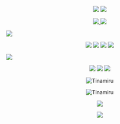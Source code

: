 
<div align="center">
    <p>
        <img src="https://capsule-render.vercel.app/api?type=waving&color=0:B0E1FA,87:FBF0EA&height=200&section=header&text=Hi!%20Take%20a%20Look!&desc=It's%20me, Jay_aaal!!!&descAlign=13.5&descAlignY=46&descSize=23&animation=fadeIn&fontColor=ffffff&fontAlign=22&fontAlignY=26&fontSize=45" />
         <img src="https://capsule-render.vercel.app/api?type=transparent&color=B0E1FA&height=40&section=header&text=Introduction&animation=fadeIn&fontColor=8B4513&fontSize=23" />
    </p>
    <p>
    <a href="https://www.instagram.com/jay_aaal/" target="_blank">
        <img src="https://img.shields.io/badge/Jay_aaal-003D7D?style=for-the/badge&logo=Instagram&logoColor=FFFFFF"/>
    </a>
    <a href="https://github.com/Tinamiru" target="_blank">
        <img src="https://img.shields.io/badge/GitHub-181717?style=for-the/badge&logo=GitHub&logoColor=FFFFFF"/>
    </a>
    </p>
</div>
<p>
<img src="https://capsule-render.vercel.app/api?type=transparent&color=B0E1FA&height=30&section=header&text=Work%20On&animation=fadeIn&fontColor=4169E1&fontSize=23" />
</p>
<div align="center">
    <img src="https://img.shields.io/badge/Java-007396?style=for-the/badge&logo=Java&logoColor=white"/>
    <img src="https://img.shields.io/badge/CSS3-1572B6?style=for-the/badge&logo=CSS3&logoColor=white"/>
    <img src="https://img.shields.io/badge/HTML5-E34F26?style=for-the/badge&logo=HTML5&logoColor=white"/>
    <img src="https://img.shields.io/badge/JavaScript-F7DF1E?style=for-the/badge&logo=JavaScript&logoColor=white"/>
</div>
<p>
<img src="https://capsule-render.vercel.app/api?type=transparent&color=B0E1FA&height=40&section=header&text=DB&animation=fadeIn&fontColor=4B0082&fontAlignY=70&fontSize=23" />
</p>
<p>
<div align="center">
    <img src="https://img.shields.io/badge/Oracle-F80000?style=for-the/badge&logo=Oracle&logoColor=white"/>
    <img src="https://img.shields.io/badge/MySQL-4479A1?style=for-the/badge&logo=MySQL&logoColor=white"/>
    <img src="https://img.shields.io/badge/MSSQL-cc2927?style=for-the/badge&logo=Microsoft SQL Server&logoColor=white"/>
</div>
</p>
<div align="center">
    <p>
        <img align="center"
             src="https://github-readme-stats.vercel.app/api?username=Tinamiru&show_icons=true&locale=en&bg_color=DEG,f794a4,fdd6bd&text_color=FFFFFF&title_color=FFFFFF"
             alt="Tinamiru"/>
    </p>
    <p>
        <img align="center"
             src="https://github-readme-stats.vercel.app/api/top-langs?username=Tinamiru&show_icons=true&locale=en&layout=compact"
             alt="Tinamiru"/>
    </p>
    <p>
        <img src="http://mazassumnida.wtf/api/v2/generate_badge?boj=xofhks">
    </p>
    <p>
        <a href="https://hits.seeyoufarm.com"><img src="https://hits.seeyoufarm.com/api/count/incr/badge.svg?url=https%3A%2F%2Fgithub.com%2FTinamiru%2Fhit-counter&count_bg=%23D3D3D3&title_bg=%232F2D2D&icon=github.svg&icon_color=%23FFFFFF&title=hits&edge_flat=false"/></a>
        </a>
    </p>

</div>
